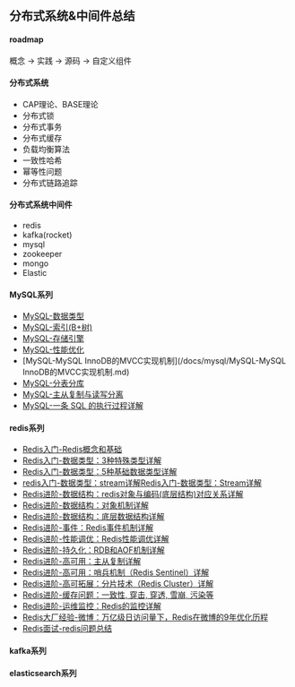 ## 分布式系统&中间件总结

#### roadmap

概念 -> 实践 -> 源码 -> 自定义组件

#### 分布式系统

- CAP理论、BASE理论
- 分布式锁
- 分布式事务
- 分布式缓存
- 负载均衡算法
- 一致性哈希
- 幂等性问题
- 分布式链路追踪

#### 分布式系统中间件

- redis
- kafka(rocket)
- mysql
- zookeeper
- mongo
- Elastic

#### MySQL系列

- [MySQL-数据类型](/docs/mysql/MySQL-数据类型.md)
- [MySQL-索引(B+树)](/docs/mysql/MySQL-索引(B+树).md)
- [MySQL-存储引擎](/docs/mysql/MySQL-存储引擎.md)
- [MySQL-性能优化](/docs/mysql/MySQL-性能优化.md)
- [MySQL-MySQL InnoDB的MVCC实现机制](/docs/mysql/MySQL-MySQL InnoDB的MVCC实现机制.md)
- [MySQL-分表分库](/docs/mysql/MySQL-分表分库.md)
- [MySQL-主从复制与读写分离](/docs/mysql/MySQL-主从复制与读写分离.md)
- [MySQL-一条 SQL 的执行过程详解](/docs/mysql/MySQL-一条SQL的执行过程详解.md)

#### redis系列

- [Redis入门-Redis概念和基础](/docs/redis/Redis入门-Redis概念和基础.md)
- [Redis入门-数据类型：3种特殊类型详解](/docs/redis/Redis入门-数据类型：3种特殊类型详解.md)
- [Redis入门-数据类型：5种基础数据类型详解](/docs/redis/Redis入门-数据类型：5种基础数据类型详解.md)
- [redis入门-数据类型：stream详解Redis入门-数据类型：Stream详解](/docs/redis/redis入门-数据类型：stream详解Redis入门-数据类型：Stream详解.md)
- [Redis进阶-数据结构：redis对象与编码(底层结构)对应关系详解](/docs/redis/Redis进阶-数据结构：redis对象与编码(底层结构)对应关系详解.md)
- [Redis进阶-数据结构：对象机制详解](/docs/redis/Redis进阶-数据结构：对象机制详解.md)
- [Redis进阶-数据结构：底层数据结构详解](/docs/redis/Redis进阶-数据结构：底层数据结构详解.md)
- [Redis进阶-事件：Redis事件机制详解](/docs/redis/Redis进阶-事件：Redis事件机制详解.md)
- [Redis进阶-性能调优：Redis性能调优详解](/docs/redis/Redis进阶-性能调优：Redis性能调优详解.md)
- [Redis进阶-持久化：RDB和AOF机制详解](/docs/redis/Redis进阶-持久化：RDB和AOF机制详解.md)
- [Redis进阶-高可用：主从复制详解](/docs/redis/Redis进阶-高可用：主从复制详解.md)
- [Redis进阶-高可用：哨兵机制（Redis Sentinel）详解](/docs/redis/Redis进阶-高可用：哨兵机制（RedisSentinel）详解.md)
- [Redis进阶-高可拓展：分片技术（Redis Cluster）详解](/docs/redis/Redis进阶-高可拓展：分片技术（RedisCluster）详解.md)
- [Redis进阶-缓存问题：一致性, 穿击, 穿透, 雪崩, 污染等](/docs/redis/Redis进阶-缓存问题：一致性、穿击、穿透、雪崩、污染等.md)
- [Redis进阶-运维监控：Redis的监控详解](/docs/redis/Redis进阶-运维监控：Redis的监控详解.md)
- [Redis大厂经验-微博：万亿级日访问量下，Redis在微博的9年优化历程](/docs/redis/Redis大厂经验-微博：万亿级日访问量下，Redis在微博的9年优化历程.md)
- [Redis面试-redis问题总结](/docs/redis/Redis面试-redis问题总结.md)

#### kafka系列

#### elasticsearch系列

